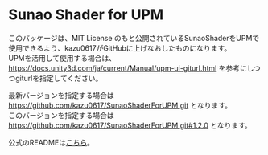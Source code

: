 # Sunao Shader for UPM

このパッケージは、MIT License のもと公開されているSunaoShaderをUPMで使用できるよう、kazu0617がGitHubに上げなおしたものになります。  
UPMを活用して使用する場合は、 https://docs.unity3d.com/ja/current/Manual/upm-ui-giturl.html を参考にしつつgiturlを指定してください。

最新バージョンを指定する場合は https://github.com/kazu0617/SunaoShaderForUPM.git となります。  
このバージョンを指定する場合は https://github.com/kazu0617/SunaoShaderForUPM.git#1.2.0 となります。

公式のREADMEは[こちら](./README.txt)。
